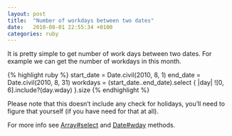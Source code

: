 ```yaml
---
layout: post
title:  "Number of workdays between two dates"
date:   2010-08-01 22:55:34 +0100
categories: ruby
---
```


It is pretty simple to get number of work days between two dates. For example we can get the number of workdays in this month.


{% highlight ruby %}
  start_date = Date.civil(2010, 8, 1)
  end_date = Date.civil(2010, 8, 31)
  workdays = (start_date..end_date).select { |day| ![0, 6].include?(day.wday) }.size
{% endhighlight %}

Please note that this doesn’t include any check for holidays, you’ll need to figure that yourself (if you have need for that at all).

For more info see [Array#select](http://ruby-doc.org/ruby-1.9/classes/Array.html#M000724) and [Date#wday](http://ruby-doc.org/ruby-1.9/classes/Date.html#M001468) methods.
